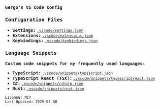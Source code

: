 <samp><b>Gergo's VS Code Config</b></samp>

### <samp><b>Configuration Files</b></samp>

- <samp><b>Settings:</b></samp> [`.vscode/settings.json`](./.vscode/settings.json)
- <samp><b>Extensions:</b></samp> [`.vscode/extensions.json`](./.vscode/extensions.json)
- <samp><b>Keybindings:</b></samp> [`.vscode/keybindings.json`](./.vscode/keybindings.json)

### <samp><b>Language Snippets</b></samp>

<samp><b>Custom code snippets for my frequently used languages:</b></samp>

- <samp><b>TypeScript:</b></samp> [`.vscode/snippets/typescript.json`](./.vscode/snippets/typescript.json)
- <samp><b>TypeScript React (TSX):</b></samp> [`.vscode/snippets/typescriptreact.json`](./.vscode/snippets/typescriptreact.json)
- <samp><b>C#:</b></samp> [`.vscode/snippets/csharp.json`](./.vscode/snippets/csharp.json)
- <samp><b>Rust:</b></samp> [`.vscode/snippets/rust.json`](./.vscode/snippets/rust.json)

<samp><small>License: MIT</small></samp><br>
<samp><small>Last Updated: 2025-04-30</small></samp>
